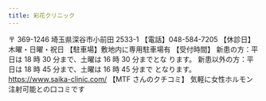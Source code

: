 ```yaml
---
title: 彩花クリニック
---
```

〒 369-1246
埼玉県深谷市小前田 2533-1
【電話】048-584-7205
【休診日】木曜・日曜・祝日
【駐車場】敷地内に専用駐車場有
【受付時間】
新患の方：平日は 18 時 30 分まで、土曜は 16 時 30 分までとな ります。
新患以外の方：平日は 18 時 45 分まで、土曜は 16 時 45 分まで となります。
<https://www.saika-clinic.com/>
【MTF さんのクチコミ】
気軽に女性ホルモン注射可能との口コミです
